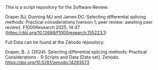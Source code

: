This is a script repository for the Software Review:

Draper BJ, Dunning MJ and James DC. Selecting differential splicing methods: Practical considerations [version 1; peer review: awaiting peer review]. F1000Research 2025, 14:47 (https://doi.org/10.12688/f1000research.155223.1)

Full Data can be found at the Zenodo repository:

Draper, B. J. (2024). Selecting differential splicing methods: Practical Considerations - R Scripts and Data [Data set]. Zenodo. https://doi.org/10.5281/zenodo.14293573
